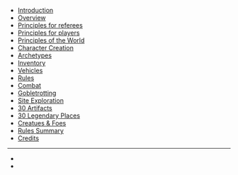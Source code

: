 * [Introduction](00_intro.md)
* [Overview](01_overview.md)
* [Principles for referees](02_principles_for_referees.md)
* [Principles for players](03_principles_for_players.md)
* [Principles of the World](04_principles_of_the_world.md)
* [Character Creation](05_character_creation.md)
* [Archetypes](06_archetypes.md)
* [Inventory](07_inventory.md)
* [Vehicles](08_vehicles.md)
* [Rules](09_rules.md)
* [Combat](10_combat.md)
* [Gobletrotting](11_gobletrotting.md)
* [Site Exploration](12_sites_exploration.md)
* [30 Artifacts](13_30_artifacts.md)
* [30 Legendary Places](14_30_legendary_places.md)
* [Creatues & Foes](15_creatures_foes.md)
* [Rules Summary](16_rules_summary.md)
* [Credits](17_credits.md)
---
* [](91_appendix_a_example_secret_societies.md)
* [](92_appendix_b_inspirational_media.md)

